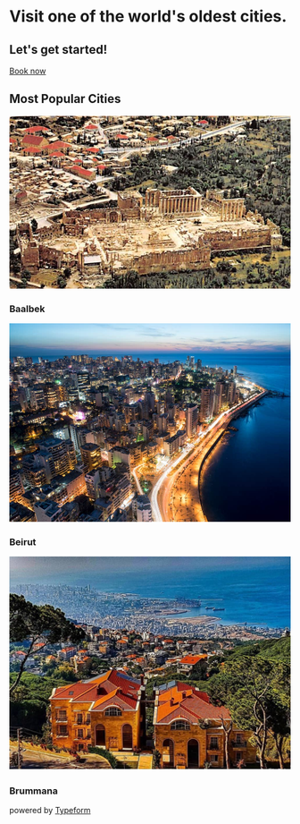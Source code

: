 Visit one of the world's oldest cities.
=======================================

Let's get started!
------------------

[Book
now](https://www.cheapflights.co.uk/flights/Lebanon/?gclid=Cj0KCQiAz53vBRCpARIsAPPsz8UY3VD7d_ZlaNrL485neStaSGa1q6RpnRfqX9v3Z2ljqY7D84A1OZ4aAlIsEALw_wcB)

Most Popular Cities
-------------------

![Baalbek](images/balls2.jpeg)

### Baalbek

![Beirut](images/city.jpeg)

### Beirut

![Brummana](images/brum.jpeg)

### Brummana

powered by
[Typeform](https://admin.typeform.com/signup?utm_campaign=naZ71i&utm_source=typeform.com-15119663-Free&utm_medium=typeform&utm_content=typeform-embedded-poweredbytypeform&utm_term=EN)
